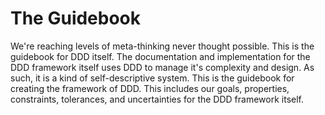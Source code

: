 # The Guidebook

We're reaching levels of meta-thinking never thought possible. This is the guidebook for DDD itself. The documentation and implementation for the DDD framework itself uses DDD to manage it's complexity and design. As such, it is a kind of self-descriptive system. This is the guidebook for creating the framework of DDD. This includes our goals, properties, constraints, tolerances, and uncertainties for the DDD framework itself.
